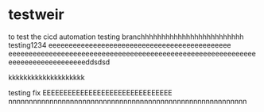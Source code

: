 # testweir
to test the cicd automation
testing
branchhhhhhhhhhhhhhhhhhhhhhhhh
testing1234
eeeeeeeeeeeeeeeeeeeeeeeeeeeeeeeeeeeeeeeeeeeee
eeeeeeeeeeeeeeeeeeeeeeeeeeeeeeeeeeeeeeeeeeeeeeeeeeeeeeeeeeeeeeeeeeeeeeeeeeeeeeeeddsdsd


kkkkkkkkkkkkkkkkkkkk


testing fix
EEEEEEEEEEEEEEEEEEEEEEEEEEEEEEE
nnnnnnnnnnnnnnnnnnnnnnnnnnnnnnnnnnnnnnnnnnnnnnnnnnnnnnnnnn
